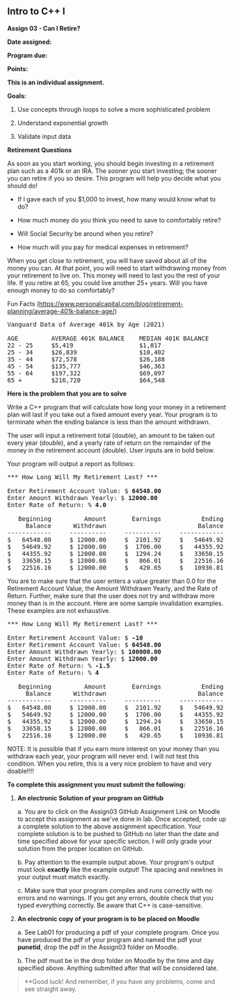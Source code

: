 ## Intro to C++ I

**Assign 03 - Can I Retire?**

**Date assigned:** 

**Program due:**

**Points:**

**This is an individual assignment.**

**Goals:**

1.  Use concepts through loops to solve a more sophisticated problem

2.  Understand exponential growth

3.  Validate input data

**Retirement Questions**

As soon as you start working, you should begin investing in a retirement
plan such as a 401k or an IRA. The sooner you start investing; the
sooner you can retire if you so desire. This program will help you
decide what you should do!

-   If I gave each of you $1,000 to invest, how many would know what to
    do?

-   How much money do you think you need to save to comfortably retire?

-   Will Social Security be around when you retire?

-   How much will you pay for medical expenses in retirement?

When you get close to retirement, you will have saved about all of the
money you can. At that point, you will need to start withdrawing money
from your retirement to live on. This money will need to last you the
rest of your life. If you retire at 65, you could live another 25+
years. Will you have enough money to do so comfortably?

Fun Facts
(https://www.personalcapital.com/blog/retirement-planning/average-401k-balance-age/)

<pre>
Vanguard Data of Average 401k by Age (2021)

AGE         AVERAGE 401K BALANCE    MEDIAN 401K BALANCE
22 - 25     $5,419                  $1,817
25 - 34     $26,839                 $10,402
35 - 44     $72,578                 $26,188
45 - 54     $135,777                $46,363
55 - 64     $197,322                $69,097
65 +        $216,720                $64,548
</pre>

**Here is the problem that you are to solve**

Write a C++ program that will calculate how long your money in a
retirement plan will last if you take out a fixed amount every year.
Your program is to terminate when the ending balance is less than the
amount withdrawn.

The user will input a retirement total (double), an amount to be taken
out every year (double), and a yearly rate of return on the remainder of
the money in the retirement account (double). User inputs are in bold
below.

Your program will output a report as follows:

<pre>
*** How Long Will My Retirement Last? ***

Enter Retirement Account Value: $ <b>64548.00</b>
Enter Amount Withdrawn Yearly: $ <b>12000.00</b>
Enter Rate of Return: % <b>4.0</b>

   Beginning         Amount       Earnings           Ending     Year
     Balance      Withdrawn                         Balance
------------     ----------     ----------     ------------     ----
$   64548.00     $ 12000.00     $  2101.92     $   54649.92        1
$   54649.92     $ 12000.00     $  1706.00     $   44355.92        2
$   44355.92     $ 12000.00     $  1294.24     $   33650.15        3
$   33650.15     $ 12000.00     $   866.01     $   22516.16        4
$   22516.16     $ 12000.00     $   420.65     $   10936.81        5
</pre>

You are to make sure that the user enters a value greater than 0.0 for
the Retirement Account Value, the Amount Withdrawn Yearly, and the Rate
of Return. Further, make sure that the user does not try and withdraw
more money than is in the account. Here are some sample invalidation
examples. These examples are not exhaustive.

<pre>
*** How Long Will My Retirement Last? ***

Enter Retirement Account Value: $ <b>-10</b>
Enter Retirement Account Value: $ <b>64548.00</b>
Enter Amount Withdrawn Yearly: $ <b>100000.00</b>
Enter Amount Withdrawn Yearly: $ <b>12000.00</b>
Enter Rate of Return: % <b>-1.5</b>
Enter Rate of Return: % <b>4</b>

   Beginning         Amount       Earnings           Ending     Year
     Balance      Withdrawn                         Balance
------------     ----------     ----------     ------------     ----
$   64548.00     $ 12000.00     $  2101.92     $   54649.92        1
$   54649.92     $ 12000.00     $  1706.00     $   44355.92        2
$   44355.92     $ 12000.00     $  1294.24     $   33650.15        3
$   33650.15     $ 12000.00     $   866.01     $   22516.16        4
$   22516.16     $ 12000.00     $   420.65     $   10936.81        5
</pre>

NOTE: It is possible that if you earn more interest on your money than
you withdraw each year, your program will never end. I will not test
this condition. When you retire, this is a very nice problem to have and
very doable!!!!

**To complete this assignment you must submit the following:**

1.  **An electronic Solution of your program on GitHub**

    a.  You are to click on the Assign03 GitHub Assignment Link on
        Moodle to accept this assignment as we've done in lab. Once
        accepted, code up a complete solution to the above assignment
        specification. Your complete solution is to be pushed to GitHub
        no later than the date and time specified above for your
        specific section. I will only grade your solution from the
        proper location on GitHub.

    b.  Pay attention to the example output above. Your program's output
        must look **exactly** like the example output! The spacing and
        newlines in your output must match exactly.

    c.  Make sure that your program compiles and runs correctly with no
        errors and no warnings. If you get any errors, double check that
        you typed everything correctly. Be aware that C++ is
        case-sensitive.

2.  **An electronic copy of your program is to be placed on Moodle**

    a.  See Lab01 for producing a pdf of your complete program. Once you
        have produced the pdf of your program and named the pdf your
        **punetid**, drop the pdf in the Assign03 folder on Moodle.

    b.  The pdf must be in the drop folder on Moodle by the time and day
        specified above. Anything submitted after that will be
        considered late.

> **Good luck! And remember, if you have any problems, come and see
> straight away.
